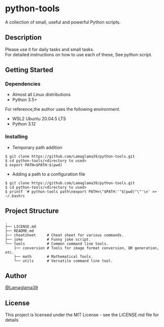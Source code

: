 # python-tools

A collection of small, useful and powerful Python scripts.

## Description

Please use it for daily tasks and small tasks.  
For detailed instructions on how to use each of these, See python script.

## Getting Started

### Dependencies

- Almost all Linux distributions
- Python 3.5+

For reference,the author uses the following environment.
- WSL2 Ubuntu 20.04.5 LTS
- Python 3.12

### Installing

* Temporary path addition
```
$ git clone https://github.com/Lamaglama39/python-tools.git
$ cd python-tools/<directory to used>
$ export PATH=$PATH:$(pwd)
```

* Adding a path to a configuration file
```
$ git clone https://github.com/Lamaglama39/python-tools.git
$ cd python-tools/<directory to used>
$ printf '# python-tools path\nexport PATH=\"$PATH:'"$(pwd)"\"'\n' >> ~/.bashrc
```

## Project Structure
```
.
├── LICENSE.md
├── README.md
├── cheatsheet     # Cheat sheet for various commands.
├── joke           # Funny joke script.
└── tools          # Common command line tools.
    ├── conversion # Tools for image format conversion, QR generation, etc.
    ├── math       # Mathematical Tools.
    └── utils      # Versatile command line tool.
```

## Author

[@Lamaglama39](https://twitter.com/lamaglama39)

## License

This project is licensed under the MIT License - see the LICENSE.md file for details
